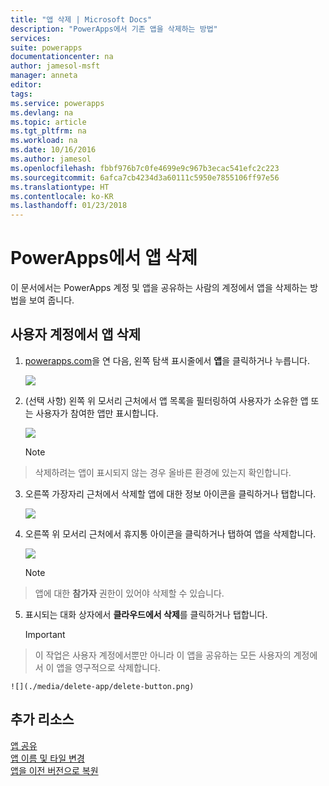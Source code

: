 ```yaml
---
title: "앱 삭제 | Microsoft Docs"
description: "PowerApps에서 기존 앱을 삭제하는 방법"
services: 
suite: powerapps
documentationcenter: na
author: jamesol-msft
manager: anneta
editor: 
tags: 
ms.service: powerapps
ms.devlang: na
ms.topic: article
ms.tgt_pltfrm: na
ms.workload: na
ms.date: 10/16/2016
ms.author: jamesol
ms.openlocfilehash: fbbf976b7c0fe4699e9c967b3ecac541efc2c223
ms.sourcegitcommit: 6afca7cb4234d3a60111c5950e7855106ff97e56
ms.translationtype: HT
ms.contentlocale: ko-KR
ms.lasthandoff: 01/23/2018
---
```

# <a name="delete-an-app-from-powerapps"></a>PowerApps에서 앱 삭제
이 문서에서는 PowerApps 계정 및 앱을 공유하는 사람의 계정에서 앱을 삭제하는 방법을 보여 줍니다.

## <a name="delete-an-app-from-your-account"></a>사용자 계정에서 앱 삭제
1. [powerapps.com](https://web.powerapps.com)을 연 다음, 왼쪽 탐색 표시줄에서 **앱**을 클릭하거나 누릅니다.
   
    ![](./media/delete-app/file-apps.png)
2. (선택 사항) 왼쪽 위 모서리 근처에서 앱 목록을 필터링하여 사용자가 소유한 앱 또는 사용자가 참여한 앱만 표시합니다.
   
    ![](./media/delete-app/filter-list.png)
   
    > [!NOTE]
> 삭제하려는 앱이 표시되지 않는 경우 올바른 환경에 있는지 확인합니다.
3. 오른쪽 가장자리 근처에서 삭제할 앱에 대한 정보 아이콘을 클릭하거나 탭합니다.
   
    ![](./media/delete-app/app-options.png)
4. 오른쪽 위 모서리 근처에서 휴지통 아이콘을 클릭하거나 탭하여 앱을 삭제합니다.
   
    ![](./media/delete-app/delete-icon.png)
   
    > [!NOTE]
> 앱에 대한 **참가자** 권한이 있어야 삭제할 수 있습니다.
5. 표시되는 대화 상자에서 **클라우드에서 삭제**를 클릭하거나 탭합니다.  
   
    > [!IMPORTANT]
> 이 작업은 사용자 계정에서뿐만 아니라 이 앱을 공유하는 모든 사용자의 계정에서 이 앱을 영구적으로 삭제합니다.
   
    ![](./media/delete-app/delete-button.png)

## <a name="more-resources"></a>추가 리소스
[앱 공유](share-app.md)  
[앱 이름 및 타일 변경](set-name-tile.md)  
[앱을 이전 버전으로 복원](restore-an-app.md)  

